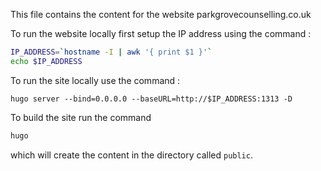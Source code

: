 This file contains the content for the website parkgrovecounselling.co.uk

To run the website locally first setup the IP address using the command :
```bash
IP_ADDRESS=`hostname -I | awk '{ print $1 }'`
echo $IP_ADDRESS
```

To run the site locally use the command : 
```
hugo server --bind=0.0.0.0 --baseURL=http://$IP_ADDRESS:1313 -D
```

To build the site run the command
```bash
hugo
```
which will create the content in the directory called `public`. 